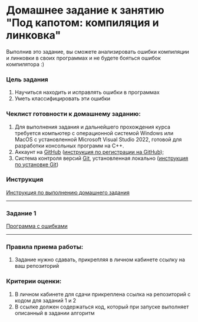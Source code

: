 # Домашнее задание к занятию "Под капотом: компиляция и линковка"

Выполнив это задание, вы сможете анализировать ошибки компиляции и линковки в своих программах и не будете бояться ошибок компилятора :) 

### Цель задания

1. Научиться находить и исправлять ошибки в программах
2. Уметь классифицировать эти ошибки

### Чеклист готовности к домашнему заданию:

1. Для выполнения задания и дальнейшего прохождения курса требуется компьютер с операционной системой Windows или MacOS с установленной Microsoft Visual Studio 2022, готовой для разработки консольных программ на C++.
2. Аккаунт на [GitHub](https://github.com/) ([инструкция по регистрации на GitHub](https://github.com/netology-code/cppm-homeworks/tree/main/common/sign%20up));
3. Система контроля версий [Git](https://git-scm.com/), установленная локально ([инструкция по установке Git](https://github.com/netology-code/cppm-homeworks/tree/main/common/download))

### Инструкция

[Инструкция по выполнению домашнего задания](https://github.com/netology-code/cppm-homeworks/blob/main/common/readme.md)

------

### Задание 1

[Программа с ошибками](https://github.com/netology-code/cppl-homeworks/tree/main/02/01)


------

### Правила приема работы:

1. Задание нужно сдавать, прикрепляя в личном кабинете ссылку на ваш репозиторий

### Критерии оценки:

1. В личном кабинете для сдачи прикреплена ссылка на репозиторий с кодом для заданий 1 и 2
2. В ссылке должен содержаться код, который при запуске выполняет описанный в задании алгоритм




